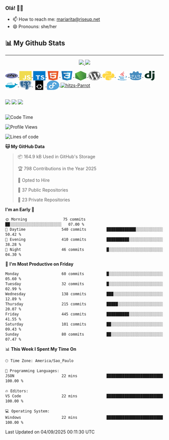<!--
**mariaritacasagrande/mariaritacasagrande** is a ✨ _special_ ✨ repository because its `README.md` (this file) appears on your GitHub profile.

Here are some ideas to get you started:

- 🔭 I’m currently working on ...
- 🌱 I’m currently learning ...
- 👯 I’m looking to collaborate on ...
- 🤔 I’m looking for help with ...
- 💬 Ask me about ...
- 📫 How to reach me: ...
- 😄 Pronouns: ...
- ⚡ Fun fact: ...
-->


### Olá! 👋🏾


- 📫 How to reach me: mariarita@riseup.net
- 😄 Pronouns: she/her


## 📊 My Github Stats
---

<div align="center">
  <a href="https://github.com/mariaritacasagrande">
  <img height="160em" src="https://github-readme-stats.vercel.app/api?username=mariaritacasagrande&show_icons=true&theme=merko&count_private=true"/>
  <img height="160em" src="https://github-readme-stats.vercel.app/api/top-langs/?username=mariaritacasagrande&layout=compact&langs_count=8&theme=merko"/>
</div>
  
<div style="display: inline_block"><br>
   <img align="center" alt="hitzs-php" height="30" width="40" src="https://raw.githubusercontent.com/devicons/devicon/master/icons/php/php-original.svg">
  <img align="center" alt="hitzs-Js" height="30" width="40" src="https://raw.githubusercontent.com/devicons/devicon/master/icons/javascript/javascript-plain.svg">
   <img align="center" alt="hitzs-Js" height="30" width="40" src="https://raw.githubusercontent.com/devicons/devicon/master/icons/typescript/typescript-plain.svg">
  <img align="center" alt="hitzs-HTML" height="30" width="40" src="https://raw.githubusercontent.com/devicons/devicon/master/icons/html5/html5-original.svg">
  <img align="center" alt="hitzs-CSS" height="30" width="40" src="https://raw.githubusercontent.com/devicons/devicon/master/icons/css3/css3-original.svg">
   <img align="center" alt="hitzs-Js" height="30" width="40" src="https://raw.githubusercontent.com/devicons/devicon/master/icons/nodejs/nodejs-original.svg">
  <img align="center" alt="hitzs-Java" height="30" width="40" src="https://raw.githubusercontent.com/devicons/devicon/master/icons/wordpress/wordpress-plain.svg">
  <img align="center" alt="hitzs-php" height="30" width="40" src="https://raw.githubusercontent.com/devicons/devicon/master/icons/python/python-plain.svg">
   <img align="center" alt="hitzs-PHP" height="30" width="40" src="https://raw.githubusercontent.com/devicons/devicon/master/icons/java/java-original.svg">
  <img align="center" alt="hitzs-godot" height="30" width="40" src="https://raw.githubusercontent.com/devicons/devicon/master/icons/godot/godot-plain.svg">
   <img align="center" alt="hitzs-PHP" height="30" width="40" src="https://raw.githubusercontent.com/devicons/devicon/master/icons/django/django-plain.svg">
  <img align="center" alt="hitzs-docker" height="30" width="40" src="https://raw.githubusercontent.com/devicons/devicon/master/icons/docker/docker-plain.svg">
  <img align="center" alt="hitzs-postgrees" height="30" width="40" src="https://raw.githubusercontent.com/devicons/devicon/master/icons/postgresql/postgresql-plain.svg">
  <img align="center" alt="hitzs-fubuntu" height="30" width="40" src="https://raw.githubusercontent.com/devicons/devicon/master/icons/ubuntu/ubuntu-plain.svg">
  <img align="center" alt="hitzs-fedora" height="30" width="40" src="https://raw.githubusercontent.com/devicons/devicon/master/icons/fedora/fedora-plain.svg">
  <img align="center" alt="hitzs-Parrot" height="30" width="40" src="https://gitlab.com/parrotsec/project/graphics/-/raw/master/logo/parrotsec-logo.png">
 </div>
  
  ##

  <div>
    <a href="https://www.linkedin.com/in/mariaritacasagrande" target="_blank"><img src="https://img.shields.io/badge/-LinkedIn-%230077B5?style=for-the-badge&logo=linkedin&logoColor=white" target="_blank"></a>
    <a href = "mailto:mariarita@riseup.net"><img src="https://img.shields.io/badge/-Gmail-%23333?style=for-the-badge&logo=gmail&logoColor=white" target="_blank"></a>
 <!--   <a href="https://www.instagram.com/hitzs____/" target="_blank"><img src="https://img.shields.io/badge/-Instagram-%23E4405F?style=for-the-badge&logo=instagram&logoColor=white" target="_blank"></a> -->
 	  <a href="https://steamcommunity.com/id/gamermae" target="_blank"><img src="https://img.shields.io/badge/Steam-000000?style=for-the-badge&logo=steam&logoColor=white" target="_blank"></a>          
  </div>
  
  ##

<!--START_SECTION:waka-->
![Code Time](http://img.shields.io/badge/Code%20Time-75%20hrs%2052%20mins-blue)

![Profile Views](http://img.shields.io/badge/Profile%20Views-0-blue)

![Lines of code](https://img.shields.io/badge/From%20Hello%20World%20I%27ve%20Written-3.7%20million%20lines%20of%20code-blue)

**🐱 My GitHub Data** 

> 📦 164.9 kB Used in GitHub's Storage 
 > 
> 🏆 798 Contributions in the Year 2025
 > 
> 💼 Opted to Hire
 > 
> 📜 37 Public Repositories 
 > 
> 🔑 23 Private Repositories 
 > 
**I'm an Early 🐤** 

```text
🌞 Morning                75 commits          ██░░░░░░░░░░░░░░░░░░░░░░░   07.00 % 
🌆 Daytime                540 commits         █████████████░░░░░░░░░░░░   50.42 % 
🌃 Evening                410 commits         ██████████░░░░░░░░░░░░░░░   38.28 % 
🌙 Night                  46 commits          █░░░░░░░░░░░░░░░░░░░░░░░░   04.30 % 
```
📅 **I'm Most Productive on Friday** 

```text
Monday                   60 commits          █░░░░░░░░░░░░░░░░░░░░░░░░   05.60 % 
Tuesday                  32 commits          █░░░░░░░░░░░░░░░░░░░░░░░░   02.99 % 
Wednesday                138 commits         ███░░░░░░░░░░░░░░░░░░░░░░   12.89 % 
Thursday                 215 commits         █████░░░░░░░░░░░░░░░░░░░░   20.07 % 
Friday                   445 commits         ██████████░░░░░░░░░░░░░░░   41.55 % 
Saturday                 101 commits         ██░░░░░░░░░░░░░░░░░░░░░░░   09.43 % 
Sunday                   80 commits          ██░░░░░░░░░░░░░░░░░░░░░░░   07.47 % 
```


📊 **This Week I Spent My Time On** 

```text
🕑︎ Time Zone: America/Sao_Paulo

💬 Programming Languages: 
JSON                     22 mins             █████████████████████████   100.00 % 

🔥 Editors: 
VS Code                  22 mins             █████████████████████████   100.00 % 

💻 Operating System: 
Windows                  22 mins             █████████████████████████   100.00 % 
```


 Last Updated on 04/09/2025 00:11:30 UTC
<!--END_SECTION:waka-->
  
 <!--  <picture>
  <source media="(prefers-color-scheme: dark)" srcset="https://raw.githubusercontent.com/mariaritacasagrande/mariaritacasagrande/output/github-contribution-grid-snake-dark.svg">
  <source media="(prefers-color-scheme: dark)" srcset="https://raw.githubusercontent.com/mariaritacasagrande/mariaritacasagrande/output/github-contribution-grid-snake.svg">
  <img alt="github contribution grid snake animation" src="https://raw.githubusercontent.com/mariaritacasagrande/mariaritacasagrande/output/github-contribution-grid-snake.svg">
</picture> -->





